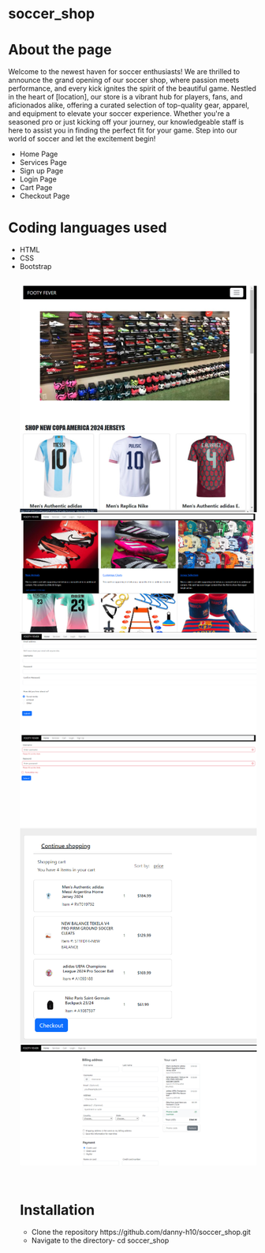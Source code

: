 # soccer_shop


<h1>About the page</h1>
<p>Welcome to the newest haven for soccer enthusiasts! We are thrilled to announce the grand opening of our soccer shop, where passion meets performance, and every kick ignites the spirit of the beautiful game. Nestled in the heart of [location], our store is a vibrant hub for players, fans, and aficionados alike, offering a curated selection of top-quality gear, apparel, and equipment to elevate your soccer experience. Whether you're a seasoned pro or just kicking off your journey, our knowledgeable staff is here to assist you in finding the perfect fit for your game. Step into our world of soccer and let the excitement begin!</p>
<ul>
<li>Home Page</li>
<li>Services Page</li>
<li>Sign up Page</li>
<li>Login Page</li>
<li>Cart Page</li>
<li>Checkout Page</li>
</ul>

<h1>Coding languages used</h1>
<ul>
<li>HTML</li>
<li>CSS</li>
<li>Bootstrap</li>
<br>




![home page](images/home_page.jpg)
![services page](images/services.png)
![singup page](images/signup.png)
![login page](images/login.png)
![cart page](images/cart.png)
![checkout page](images/checkout.png)


<br>
<h1>Installation</h1>
<ul>
<li>Clone the repository https://github.com/danny-h10/soccer_shop.git</li>
<li>Navigate to the directory- cd soccer_shop</li>
</ul>